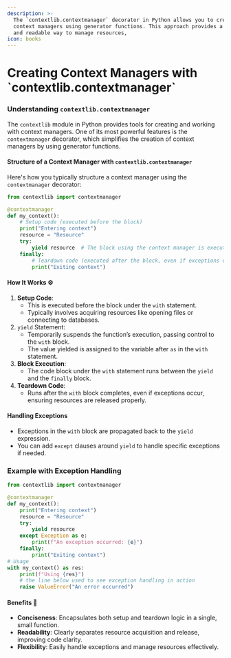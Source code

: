 ```yaml
---
description: >-
  The `contextlib.contextmanager` decorator in Python allows you to create
  context managers using generator functions. This approach provides a concise
  and readable way to manage resources,
icon: books
---
```


# Creating Context Managers with \`contextlib.contextmanager\`

### Understanding `contextlib.contextmanager`

The `contextlib` module in Python provides tools for creating and working with context managers. One of its most powerful features is the `contextmanager` decorator, which simplifies the creation of context managers by using generator functions.

#### Structure of a Context Manager with `contextlib.contextmanager`

Here's how you typically structure a context manager using the `contextmanager` decorator:

```python
from contextlib import contextmanager

@contextmanager
def my_context():
    # Setup code (executed before the block)
    print("Entering context")
    resource = "Resource"
    try:
        yield resource  # The block using the context manager is executed here
    finally:
        # Teardown code (executed after the block, even if exceptions occur)
        print("Exiting context")
```

#### How It Works ⚙️ <a href="#how-it-works" id="how-it-works"></a>

1. **Setup Code**:
   * This is executed before the block under the `with` statement.
   * Typically involves acquiring resources like opening files or connecting to databases.
2. `yield` Statement:
   * Temporarily suspends the function’s execution, passing control to the `with` block.
   * The value yielded is assigned to the variable after `as` in the `with` statement.
3. **Block Execution**:
   * The code block under the `with` statement runs between the `yield` and the `finally` block.
4. **Teardown Code**:
   * Runs after the `with` block completes, even if exceptions occur, ensuring resources are released properly.

#### Handling Exceptions <a href="#handling-exceptions" id="handling-exceptions"></a>

* Exceptions in the `with` block are propagated back to the `yield` expression.
* You can add `except` clauses around `yield` to handle specific exceptions if needed.

### Example with Exception Handling

```python
from contextlib import contextmanager

@contextmanager
def my_context():
    print("Entering context")
    resource = "Resource"
    try:
        yield resource
    except Exception as e:
        print(f"An exception occurred: {e}")
    finally:
        print("Exiting context")
# Usage
with my_context() as res:
    print(f"Using {res}")
    # the line below used to see exception handling in action
    raise ValueError("An error occurred")
```

#### Benefits 🌟 <a href="#benefits" id="benefits"></a>

* **Conciseness**: Encapsulates both setup and teardown logic in a single, small function.
* **Readability**: Clearly separates resource acquisition and release, improving code clarity.
* **Flexibility**: Easily handle exceptions and manage resources effectively.
